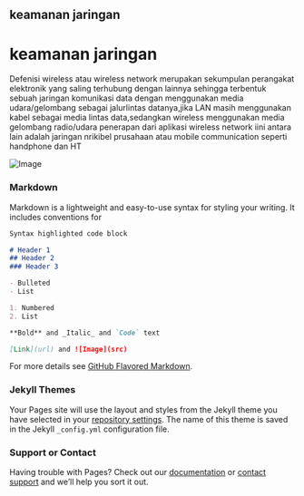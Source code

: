 ## keamanan jaringan
# keamanan jaringan 
Defenisi
wireless atau wireless network merupakan sekumpulan perangakat elektronik yang saling terhubung dengan lainnya sehingga terbentuk sebuah jaringan komunikasi
data dengan menggunakan media udara/gelombang sebagai jalurlintas datanya,jika LAN masih menggunakan kabel sebagai media lintas data,sedangkan wireless menggunakan media
gelombang radio/udara penerapan dari aplikasi wireless network iini antara lain adalah jaringan nrikibel prusahaan atau mobile communication seperti handphone dan HT

![Image](pass.photo.jpg)


### Markdown

Markdown is a lightweight and easy-to-use syntax for styling your writing. It includes conventions for

```markdown
Syntax highlighted code block

# Header 1
## Header 2
### Header 3

- Bulleted
- List

1. Numbered
2. List

**Bold** and _Italic_ and `Code` text

[Link](url) and ![Image](src)
```

For more details see [GitHub Flavored Markdown](https://guides.github.com/features/mastering-markdown/).

### Jekyll Themes

Your Pages site will use the layout and styles from the Jekyll theme you have selected in your [repository settings](https://github.com/gilberthravafi/Jaringan-Nirkabel/settings). The name of this theme is saved in the Jekyll `_config.yml` configuration file.

### Support or Contact

Having trouble with Pages? Check out our [documentation](https://docs.github.com/categories/github-pages-basics/) or [contact support](https://github.com/contact) and we’ll help you sort it out.
